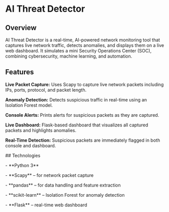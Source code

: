 # AI Threat Detector



## Overview

AI Threat Detector is a real-time, AI-powered network monitoring tool that captures live network traffic, detects anomalies, and displays them on a live web dashboard. It simulates a mini Security Operations Center (SOC), combining cybersecurity, machine learning, and automation.


## Features

**Live Packet Capture:** Uses Scapy to capture live network packets including IPs, ports, protocol, and packet length.

**Anomaly Detection:** Detects suspicious traffic in real-time using an Isolation Forest model.

**Console Alerts:** Prints alerts for suspicious packets as they are captured.

**Live Dashboard:** Flask-based dashboard that visualizes all captured packets and highlights anomalies.

**Real-Time Detection:** Suspicious packets are immediately flagged in both console and dashboard.



\## Technologies

\- \*\*Python 3\*\*

\- \*\*Scapy\*\* – for network packet capture

\- \*\*pandas\*\* – for data handling and feature extraction

\- \*\*scikit-learn\*\* – Isolation Forest for anomaly detection

\- \*\*Flask\*\* – real-time web dashboard









